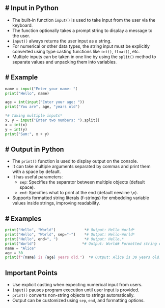 ## **# Input in Python**

- The built-in function `input()` is used to take input from the user via the keyboard.
- The function optionally takes a prompt string to display a message to the user.
- `input()` always returns the user input as a string.
- For numerical or other data types, the string input must be explicitly converted using type casting functions like `int()`, `float()`, etc.
- Multiple inputs can be taken in one line by using the `split()` method to separate values and unpacking them into variables.

## **# Example**

```python
name = input("Enter your name: ")
print("Hello", name)

age = int(input("Enter your age: "))
print("You are", age, "years old")

*# Taking multiple inputs*
x, y = input("Enter two numbers: ").split()
x = int(x)
y = int(y)
print("Sum:", x + y)
```

## **# Output in Python**

- The `print()` function is used to display output on the console.
- It can take multiple arguments separated by commas and print them with a space by default.
- It has useful parameters:
    - `sep`: Specifies the separator between multiple objects (default space).
    - `end`: Specifies what to print at the end (default newline `\n`).
- Supports formatted string literals (f-strings) for embedding variable values inside strings, improving readability.

## **# Examples**

```python
print("Hello", "World")             *# Output: Hello World*
print("Hello", "World", sep="-")    *# Output: Hello-World*
print("Hello", end=", ")            *# Output: Hello,*
print("World")                     *# Output: World# Formatted string output*
name = "Alice"
age = 30
print(f"{name} is {age} years old.")  *# Output: Alice is 30 years old.*
```

## **Important Points**

- Use explicit casting when expecting numerical input from users.
- `input()` pauses program execution until user input is provided.
- `print()` converts non-string objects to strings automatically.
- Output can be customized using `sep`, `end`, and formatting options.